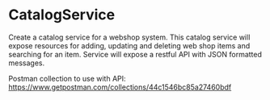 # CatalogService
Create a catalog service for a webshop system. This catalog service will expose resources for adding, updating and deleting web shop items and searching for an item. Service will expose a restful API with JSON formatted messages.

Postman collection to use with API: https://www.getpostman.com/collections/44c1546bc85a27460bdf

